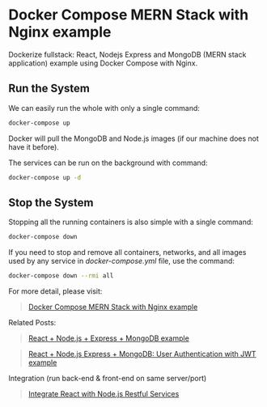 # Docker Compose MERN Stack with Nginx example

Dockerize fullstack: React, Nodejs Express and MongoDB (MERN stack application) example using Docker Compose with Nginx.

## Run the System
We can easily run the whole with only a single command:
```bash
docker-compose up
```

Docker will pull the MongoDB and Node.js images (if our machine does not have it before).

The services can be run on the background with command:
```bash
docker-compose up -d
```

## Stop the System
Stopping all the running containers is also simple with a single command:
```bash
docker-compose down
```

If you need to stop and remove all containers, networks, and all images used by any service in <em>docker-compose.yml</em> file, use the command:
```bash
docker-compose down --rmi all
```

For more detail, please visit:
> [Docker Compose MERN Stack with Nginx example](https://www.uit.com/docker-mern/)

Related Posts:
> [React + Node.js + Express + MongoDB example](https://uit.com/react-node-express-mongodb-mern-stack/)

> [React + Node.js Express + MongoDB: User Authentication with JWT example](https://www.uit.com/react-node-mongodb-auth/)

Integration (run back-end & front-end on same server/port)
> [Integrate React with Node.js Restful Services](https://uit.com/integrate-react-express-same-server-port/)
